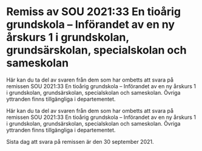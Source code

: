 # Remiss av SOU 2021:33 En tioårig grundskola – Införandet av en ny årskurs 1 i grundskolan, grundsärskolan, specialskolan och sameskolan

Här kan du ta del av svaren från dem som har ombetts att svara på remissen SOU 2021:33 En tioårig grundskola – Införandet av en ny årskurs 1 i grundskolan, grundsärskolan, specialskolan och sameskolan. Övriga yttranden finns tillgängliga i departementet.

Här kan du ta del av svaren från dem som har ombetts att svara på remissen SOU 2021:33 En tioårig grundskola – Införandet av en ny årskurs 1 i grundskolan, grundsärskolan, specialskolan och sameskolan. Övriga yttranden finns tillgängliga i departementet.

Sista dag att svara på remissen är den 30 september 2021.
